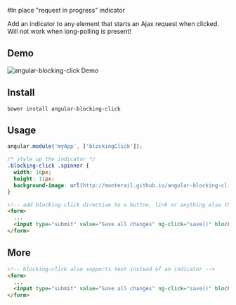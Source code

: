 #In place "request in progress" indicator

Add an indicator to any element that starts an Ajax request when clicked. Will not work when long-polling is present!

## Demo

![angular-blocking-click Demo](http://monterail.github.io/angular-blocking-click/images/screencast.gif)

## Install

```
bower install angular-blocking-click
```

## Usage

```js
angular.module('myApp', ['blockingClick']);
```

```css
/* style up the indicator */
.blocking-click .spinner {
  width: 16px;
  height: 11px;
  background-image: url(http://monterail.github.io/angular-blocking-click/images/spinner-small.gif);
}
```

```html
<!-- add blocking-click directive to a button, link or anything else that starts an XML HTTP request on click -->
<form>
  ...
  <input type="submit" value="Save all changes" ng-click="save()" blocking-click>
</form>
```

## More
```html
<!-- blocking-click also supports text instead of an indicator -->
<form>
  ...
  <input type="submit" value="Save all changes" ng-click="save()" blocking-click="Saving your data">
</form>
```